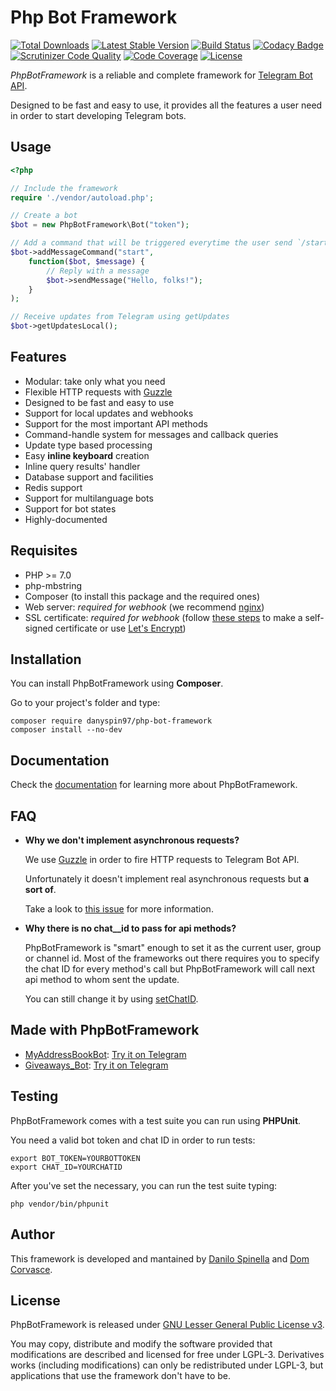 # Php Bot Framework
[![Total Downloads](https://poser.pugx.org/danyspin97/php-bot-framework/downloads)](https://packagist.org/packages/danyspin97/php-bot-framework)<Paste>
[![Latest Stable Version](https://poser.pugx.org/danyspin97/php-bot-framework/v/stable)](https://packagist.org/packages/danyspin97/php-bot-framework)
[![Build Status](https://travis-ci.org/DanySpin97/PhpBotFramework.svg?branch=master)](https://travis-ci.org/DanySpin97/PhpBotFramework)
[![Codacy Badge](https://api.codacy.com/project/badge/Grade/6254e3eccc93497997dae21e57a452ac)](https://www.codacy.com/app/danyspin97/PhpBotFramework?utm_source=github.com&amp;utm_medium=referral&amp;utm_content=DanySpin97/PhpBotFramework&amp;utm_campaign=Badge_Grade)
[![Scrutinizer Code Quality](https://scrutinizer-ci.com/g/DanySpin97/PhpBotFramework/badges/quality-score.png?b=master)](https://scrutinizer-ci.com/g/DanySpin97/PhpBotFramework/?branch=master)
[![Code Coverage](https://scrutinizer-ci.com/g/DanySpin97/PhpBotFramework/badges/coverage.png?b=master)](https://scrutinizer-ci.com/g/DanySpin97/PhpBotFramework/?branch=master)
[![License](https://poser.pugx.org/danyspin97/php-bot-framework/license)](https://packagist.org/packages/danyspin97/php-bot-framework)


*PhpBotFramework* is a reliable and complete framework for [Telegram Bot API](https://core.telegram.org/bots/api).

Designed to be fast and easy to use, it provides all the features a user need in order to start developing Telegram bots.

## Usage

```php
<?php

// Include the framework
require './vendor/autoload.php';

// Create a bot
$bot = new PhpBotFramework\Bot("token");

// Add a command that will be triggered everytime the user send `/start`
$bot->addMessageCommand("start",
    function($bot, $message) {
        // Reply with a message
        $bot->sendMessage("Hello, folks!");
    }
);

// Receive updates from Telegram using getUpdates
$bot->getUpdatesLocal();
```

## Features
- Modular: take only what you need
- Flexible HTTP requests with [Guzzle](https://github.com/guzzle/guzzle)
- Designed to be fast and easy to use
- Support for local updates and webhooks
- Support for the most important API methods
- Command-handle system for messages and callback queries
- Update type based processing
- Easy **inline keyboard** creation
- Inline query results' handler
- Database support and facilities
- Redis support
- Support for multilanguage bots
- Support for bot states
- Highly-documented

## Requisites
- PHP >= 7.0
- php-mbstring
- Composer (to install this package and the required ones)
- Web server: *required for webhook* (we recommend [nginx](http://nginx.org/))
- SSL certificate: *required for webhook* (follow [these steps](https://devcenter.heroku.com/articles/ssl-certificate-self) to make a self-signed certificate or use [Let's Encrypt](https://letsencrypt.org/))

## Installation
You can install PhpBotFramework using **Composer**.

Go to your project's folder and type:

```shell
composer require danyspin97/php-bot-framework
composer install --no-dev
```

## Documentation
Check the [documentation](https://danyspin97.github.io/PhpBotFramework/) for learning more about PhpBotFramework.

## FAQ

- **Why we don't implement asynchronous requests?**

   We use [Guzzle](https://github.com/guzzle/guzzle) in order to fire HTTP requests to Telegram Bot API.

   Unfortunately it doesn't implement real asynchronous requests but **a sort of**.

   Take a look to [this issue](https://github.com/guzzle/guzzle/issues/1127) for more information.

- **Why there is no chat__id to pass for api methods?**

  PhpBotFramework is "smart" enough to set it as the current user, group or channel id.
  Most of the frameworks out there requires you to specify the chat ID for every method's call but PhpBotFramework will call next api method to whom sent the update.

  You can still change it by using [setChatID](https://danyspin97.github.io/PhpBotFramework/group__Bot.html).

## Made with PhpBotFramework
- [MyAddressBookBot](https://github.com/DanySpin97/MyAddressBookBot): [Try it on Telegram](https://telegram.me/myaddressbookbot)
- [Giveaways_Bot](https://github.com/DanySpin97/GiveawaysBot): [Try it on Telegram](https://telegram.me/giveaways_bot)

## Testing

PhpBotFramework comes with a test suite you can run using **PHPUnit**.

You need a valid bot token and chat ID in order to run tests:

```shell
export BOT_TOKEN=YOURBOTTOKEN
export CHAT_ID=YOURCHATID
```

After you've set the necessary, you can run the test suite typing:

```shell
php vendor/bin/phpunit
```

## Author
This framework is developed and mantained by [Danilo Spinella](https://github.com/DanySpin97) and [Dom Corvasce](https://github.com/domcorvasce).

## License
PhpBotFramework is released under [GNU Lesser General Public License v3](https://www.gnu.org/licenses/lgpl-3.0.en.html).

You may copy, distribute and modify the software provided that modifications are described and licensed for free under LGPL-3. Derivatives works (including modifications) can only be redistributed under LGPL-3, but applications that use the framework don't have to be.
